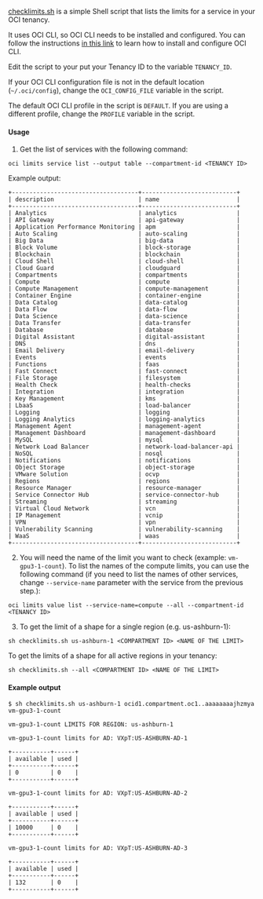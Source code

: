 [checklimits.sh](./checklimits.sh) is a simple Shell script that lists the limits for a service in your OCI tenancy.

It uses OCI CLI, so OCI CLI needs to be installed and configured. You can follow the instructions [in this link](https://docs.oracle.com/en-us/iaas/Content/API/SDKDocs/cliinstall.htm) to learn how to install and configure OCI CLI.

Edit the script to your put your Tenancy ID to the variable `TENANCY_ID`.

If your OCI CLI configuration file is not in the default location (`~/.oci/config`), change the `OCI_CONFIG_FILE` variable in the script.

The default OCI CLI profile in the script is `DEFAULT`. If you are using a different profile, change the `PROFILE` variable in the script.

#### Usage

1. Get the list of services with the following command:

```
oci limits service list --output table --compartment-id <TENANCY ID>
```

Example output:

```
+------------------------------------+---------------------------+
| description                        | name                      |
+------------------------------------+---------------------------+
| Analytics                          | analytics                 |
| API Gateway                        | api-gateway               |
| Application Performance Monitoring | apm                       |
| Auto Scaling                       | auto-scaling              |
| Big Data                           | big-data                  |
| Block Volume                       | block-storage             |
| Blockchain                         | blockchain                |
| Cloud Shell                        | cloud-shell               |
| Cloud Guard                        | cloudguard                |
| Compartments                       | compartments              |
| Compute                            | compute                   |
| Compute Management                 | compute-management        |
| Container Engine                   | container-engine          |
| Data Catalog                       | data-catalog              |
| Data Flow                          | data-flow                 |
| Data Science                       | data-science              |
| Data Transfer                      | data-transfer             |
| Database                           | database                  |
| Digital Assistant                  | digital-assistant         |
| DNS                                | dns                       |
| Email Delivery                     | email-delivery            |
| Events                             | events                    |
| Functions                          | faas                      |
| Fast Connect                       | fast-connect              |
| File Storage                       | filesystem                |
| Health Check                       | health-checks             |
| Integration                        | integration               |
| Key Management                     | kms                       |
| LbaaS                              | load-balancer             |
| Logging                            | logging                   |
| Logging Analytics                  | logging-analytics         |
| Management Agent                   | management-agent          |
| Management Dashboard               | management-dashboard      |
| MySQL                              | mysql                     |
| Network Load Balancer              | network-load-balancer-api |
| NoSQL                              | nosql                     |
| Notifications                      | notifications             |
| Object Storage                     | object-storage            |
| VMware Solution                    | ocvp                      |
| Regions                            | regions                   |
| Resource Manager                   | resource-manager          |
| Service Connector Hub              | service-connector-hub     |
| Streaming                          | streaming                 |
| Virtual Cloud Network              | vcn                       |
| IP Management                      | vcnip                     |
| VPN                                | vpn                       |
| Vulnerability Scanning             | vulnerability-scanning    |
| WaaS                               | waas                      |
+------------------------------------+---------------------------+
```

2. You will need the name of the limit you want to check (example: `vm-gpu3-1-count`). To list the names of the compute limits, you can use the following command (if you need to list the names of other services, change `--service-name` parameter with the service from the previous step.):

```
oci limits value list --service-name=compute --all --compartment-id <TENANCY ID>
```


3. To get the limit of a shape for a single region (e.g. us-ashburn-1):

```shell
sh checklimits.sh us-ashburn-1 <COMPARTMENT ID> <NAME OF THE LIMIT>
```

To get the limits of a shape for all active regions in your tenancy:


```shell
sh checklimits.sh --all <COMPARTMENT ID> <NAME OF THE LIMIT>
```

#### Example output

```
$ sh checklimits.sh us-ashburn-1 ocid1.compartment.oc1..aaaaaaaajhzmya vm-gpu3-1-count

vm-gpu3-1-count LIMITS FOR REGION: us-ashburn-1

vm-gpu3-1-count limits for AD: VXpT:US-ASHBURN-AD-1

+-----------+------+
| available | used |
+-----------+------+
| 0         | 0    |
+-----------+------+

vm-gpu3-1-count limits for AD: VXpT:US-ASHBURN-AD-2

+-----------+------+
| available | used |
+-----------+------+
| 10000     | 0    |
+-----------+------+

vm-gpu3-1-count limits for AD: VXpT:US-ASHBURN-AD-3

+-----------+------+
| available | used |
+-----------+------+
| 132       | 0    |
+-----------+------+
```
